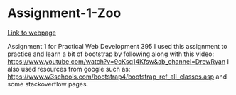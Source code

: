 # Assignment-1-Zoo

[Link to webpage](https://ramenwarlord.github.io/Assignment-1-Zoo/)

Assignment 1 for Practical Web Development 395
I used this assignment to practice and learn a bit of bootstrap by following along with this video: https://www.youtube.com/watch?v=9cKsq14Kfsw&ab_channel=DrewRyan
I also used resources from google such as: https://www.w3schools.com/bootstrap4/bootstrap_ref_all_classes.asp
and some stackoverflow pages.



